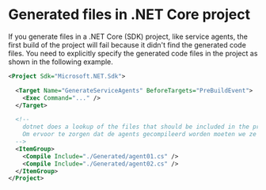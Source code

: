 # Generated files in .NET Core project

If you generate files in a .NET Core (SDK) project, like service agents, the first build of the project will fail because it didn't find the generated code files. You need to explicitly specify the generated code files in the project as shown in the following example.

```XML
<Project Sdk="Microsoft.NET.Sdk">

  <Target Name="GenerateServiceAgents" BeforeTargets="PreBuildEvent">
    <Exec Command="..." />
  </Target>

  <!-- 
    dotnet does a lookup of the files that should be included in the project, before the targets like 'GenerateServiceAgents' are executed.
    Om ervoor te zorgen dat de agents gecompileerd worden moeten we ze expliciet definieren.
  -->
  <ItemGroup>
    <Compile Include="./Generated/agent01.cs" />
    <Compile Include="./Generated/agent02.cs" />
  </ItemGroup>
</Project>

```